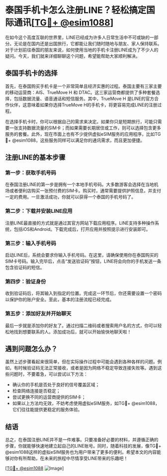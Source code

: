 # 泰国手机卡怎么注册LINE？轻松搞定国际通讯[[TG💪+ @esim1088](https://t.me/s/esim1088)]

在如今这个高度互联的世界里，LINE已经成为许多人日常生活中不可或缺的一部分。无论是在国内还是出国旅行，它都能让我们随时随地与朋友、家人保持联系。对于计划前往泰国的朋友来说，如何使用当地的手机卡注册LINE成为了不少人的疑问。今天，我们就来详细聊聊这个问题，希望能帮助大家顺利解决。

## 泰国手机卡的选择

首先，在泰国购买手机卡是一个非常简单且经济实惠的过程。泰国主要有三家主要的移动运营商：AIS、TrueMove H 和 DTAC。这三家运营商都提供了多种套餐选择，包括数据流量、语音通话和短信服务。其中，TrueMove H 是LINE的官方合作伙伴，这意味着如果你选择TrueMove H的手机卡，将更容易完成LINE的注册过程。

在选择手机卡时，你可以根据自己的需求来决定。如果你只是短期旅行，可能只需要一张支持数据流量的SIM卡；而如果需要长期居住或工作，则可以选择包含更多服务的套餐。此外，现在市面上也有不少提供虚拟eSIM服务的应用程序，比如TG💪+ @esim1088，这些服务同样可以满足你的通讯需求，而且更加便捷。

## 注册LINE的基本步骤

### 第一步：获取手机号码

在泰国注册LINE的第一步是拥有一个本地手机号码。大多数游客会选择在当地机场或者便利店购买一张预付费的SIM卡。购买时，通常需要提供护照信息，并支付一定的费用。一旦激活成功，你就可以获得一个泰国的手机号码了。

### 第二步：下载并安装LINE应用

注册LINE最直接的方式就是通过其官方网站下载应用程序。LINE支持多种操作系统，包括iOS和Android。下载完成后，打开应用并按照提示进行安装即可。

### 第三步：输入手机号码

启动LINE后，系统会要求你输入手机号码。在这里，请确保使用你在泰国购买的SIM卡号码。输入完毕后，点击“发送验证码”按钮，LINE将会向你的手机发送一条包含验证码的短信。

### 第四步：验证身份

收到验证码后，将其输入到指定的位置。完成这一环节后，你还需要设置一个密码以保护你的账户安全。至此，基本的注册流程已经完成。

### 第五步：添加好友并开始聊天

最后一步就是添加你的好友了。通过扫描二维码或者搜索用户名的方式，你可以轻松地找到想要联系的人。添加成功后，就可以开始愉快地聊天啦！

## 遇到问题怎么办？

虽然上述步骤看起来很简单，但在实际操作过程中可能会遇到各种各样的问题。例如，有时候验证码无法正常接收，或者是因为网络不稳定导致连接失败等。遇到这些问题时，不要着急，可以尝试以下方法：

- 确认你的手机是否处于良好的信号覆盖区域；
- 检查网络连接是否稳定；
- 尝试更换不同的运营商提供的SIM卡；
- 如果以上方法均无效，不妨考虑使用虚拟eSIM服务，如TG💪+ @esim1088，它们往往能提供更稳定的服务体验。

## 结语

总之，在泰国注册LINE并不是一件难事。只要准备好必要的材料，并遵循正确的步骤，你就能够快速地建立起自己的LINE账号。同时，随着科技的发展，像TG💪+ @esim1088这样的虚拟eSIM服务也为用户带来了更多的便利。希望本文的内容能够对你有所帮助，在未来的旅程中尽情享受LINE带来的乐趣吧！

[[TG💪+ @esim1088](https://t.me/s/esim1088) ![Image](https://i.postimg.cc/4NQfJmqS/Snipaste-2025-05-13-00-14-12.png)]